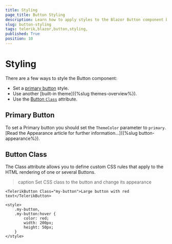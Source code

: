 ```yaml
---
title: Styling
page_title: Button Styling
description: Learn how to apply styles to the Blazor Button component by Telerik UI.
slug: button-styling
tags: telerik,blazor,button,styling,
published: True
position: 10
---
```


# Styling

There are a few ways to style the Button component:

* Set a [primary button](#primary-button) style.
* Use another [built-in theme]({%slug themes-overview%}).
* Use the [Button `Class`](#button-class) attribute.

## Primary Button

To set a Primary button you should set the `ThemeColor` parameter to `primary`. [Read the Appearance article for further information...]({%slug button-appearance%}).

## Button Class

The Class attribute allows you to define custom CSS rules that apply to the HTML rendering of one or several Buttons.

>caption Set CSS class to the button and change its appearance

````CSHTML
<TelerikButton Class="my-button">Large button with red text</TelerikButton>

<style>
    .my-button,
    .my-button:hover {
        color: red;
        width: 200px;
        height: 50px;
    }
</style>
````
